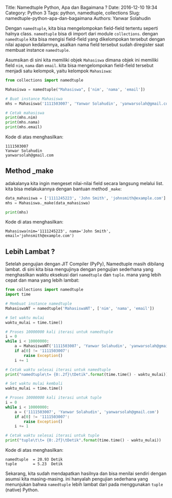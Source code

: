Title: Namedtuple Python, Apa dan Bagaimana ?
Date: 2016-12-10 19:34
Category: Python 3
Tags: python, namedtuple, collections
Slug: namedtuple-python-apa-dan-bagaimana
Authors: Yanwar Solahudin

Dengan `namedtuple`, kita bisa mengelompokan field-field tertentu seperti halnya class. 
`namedtuple` bisa di import dari module `collections`. dengan `namedtuple` kita bisa
mengisi field-field yang dikelompokan tersebut dengan nilai apapun kedalamnya, asalkan
nama field tersebut sudah diregister saat membuat instance `namedtuple`.

Asumsikan di sini kita memiliki objek `Mahasiswa` dimana objek ini memiliki field 
`nim`, `nama` dan `email`. kita bisa mengelompokan field-field tersebut menjadi satu
kelompok, yaitu kelompok `Mahasiswa`:

```Python
from collections import namedtuple

Mahasiswa = namedtuple("Mahasiswa", ['nim', 'nama', 'email'])

# Buat instance Mahasiswa
mhs = Mahasiswa('1111503007', 'Yanwar Solahudin', 'yanwarsolah@gmail.com')

# Cetak mahasiswa
print(mhs.nim)
print(mhs.nama)
print(mhs.email)
```

Kode di atas menghasilkan:

```
1111503007
Yanwar Solahudin
yanwarsolah@gmail.com
```

## Method _make

adakalanya kita ingin mengeset nilai-nilai field secara langsung melalui list. 
kita bisa melakukannya dengan bantuan method `_make`:

```python
data_mahasiswa = ['1111245223', 'John Smith', 'johnsmith@example.com']
mhs = Mahasiswa._make(data_mahasiswa)

print(mhs)
```

Kode di atas menghasilkan:

```
Mahasiswa(nim='1111245223', nama='John Smith', email='johnsmith@example.com')
```

Lebih Lambat ?
--------------

Setelah pengujian dengan JIT Compiler (PyPy), Namedtuple masih dibilang lambat. 
di sini kita bisa mengujinya dengan pengujian sederhana yang menghasilkan waktu
eksekusi dari `namedtuple` dan `tuple`. mana yang lebih cepat dan mana yang lebih lambat:

```Python
from collections import namedtuple
import time

# Membuat instance namedtuple
MahasiswaNT = namedtuple('MahasiswaNT', ['nim', 'nama', 'email'])

# Set waktu mulai
waktu_mulai = time.time()

# Proses 10000000 kali iterasi untuk namedtuple
i = 0
while i < 10000000:
	a = MahasiswaNT('1111503007', 'Yanwar Solahudin', 'yanwarsolah@gmail.com')
	if a[0] != '1111503007':
		raise Exception()
	i += 1

# Cetak waktu selesai iterasi untuk namedtuple
print("namedtuple\t= {0:.2f}\tDetik".format(time.time() - waktu_mulai))

# Set waktu mulai kembali
waktu_mulai = time.time()

# Proses 10000000 kali iterasi untuk tuple
i = 0
while i < 10000000:
	a = ('1111503007', 'Yanwar Solahudin', 'yanwarsolah@gmail.com')
	if a[0] != '1111503007':
		raise Exception()
	i += 1

# Cetak waktu selesai iterasi untuk tuple
print("tuple\t\t= {0:.2f}\tDetik".format(time.time() - waktu_mulai))
```

Kode di atas menghasilkan:

```
namedtuple	= 20.93	Detik
tuple		= 5.23	Detik
```

Sekarang, kita sudah mendapatkan hasilnya dan bisa menilai sendiri 
dengan asumsi kita masing-masing. ini hanyalah pengujian sederhana
yang menunjukan bahwa `namedtuple` lebih lambat dari pada menggunakan
`tuple` (native) Python.
